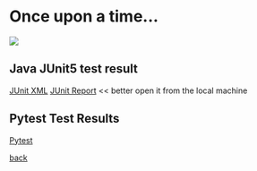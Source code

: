 # Once upon a time...

![](far-far-away.png)

## Java JUnit5 test result

[JUnit XML](/junit/TEST-io.qameta.allure.IssuesRestTest.xml)
[JUnit Report](/junit/test/index.html) << better open it from the local machine

## Pytest Test Results

[Pytest](/pytest/pytest.md)

[back](../toc.md)